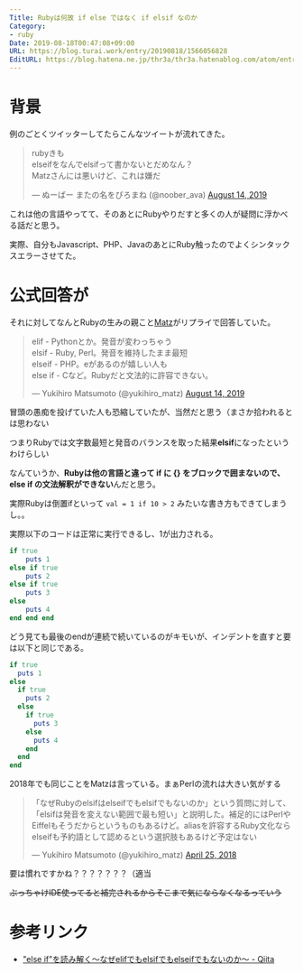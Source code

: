 ```yaml
---
Title: Rubyは何故 if else ではなく if elsif なのか
Category:
- ruby
Date: 2019-08-18T00:47:08+09:00
URL: https://blog.turai.work/entry/20190818/1566056828
EditURL: https://blog.hatena.ne.jp/thr3a/thr3a.hatenablog.com/atom/entry/26006613398473668
---
```


# 背景

例のごとくツイッターしてたらこんなツイートが流れてきた。

<blockquote class="twitter-tweet"><p lang="ja" dir="ltr">rubyきも<br>elseifをなんでelsifって書かないとだめなん？<br>Matzさんには悪いけど、これは嫌だ</p>&mdash; ぬーばー またの名をぴろまね (@noober_ava) <a href="https://twitter.com/noober_ava/status/1161535785906126848?ref_src=twsrc%5Etfw">August 14, 2019</a></blockquote> <script async src="https://platform.twitter.com/widgets.js" charset="utf-8"></script>

これは他の言語やってて、そのあとにRubyやりだすと多くの人が疑問に浮かべる話だと思う。

実際、自分もJavascript、PHP、JavaのあとにRuby触ったのでよくシンタックスエラーさせてた。

# 公式回答が

それに対してなんとRubyの生みの親こと[Matz](https://twitter.com/yukihiro_matz)がリプライで回答していた。

<blockquote class="twitter-tweet"><p lang="ja" dir="ltr">elif - Pythonとか。発音が変わっちゃう<br>elsif - Ruby, Perl。発音を維持したまま最短<br>elseif - PHP。eがあるのが嬉しい人も<br>else if - Cなど。Rubyだと文法的に許容できない。</p>&mdash; Yukihiro Matsumoto (@yukihiro_matz) <a href="https://twitter.com/yukihiro_matz/status/1161556434728808448?ref_src=twsrc%5Etfw">August 14, 2019</a></blockquote> <script async src="https://platform.twitter.com/widgets.js" charset="utf-8"></script>

冒頭の愚痴を投げていた人も恐縮していたが、当然だと思う（まさか拾われるとは思わない

つまりRubyでは文字数最短と発音のバランスを取った結果**elsif**になったというわけらしい

なんていうか、**Rubyは他の言語と違って if に {} をブロックで囲まないので、else if の文法解釈ができない**んだと思う。

実際Rubyは倒置ifといって `val = 1 if 10 > 2` みたいな書き方もできてしまうし。。

実際以下のコードは正常に実行できるし、1が出力される。

```ruby
if true
    puts 1
else if true
    puts 2
else if true
    puts 3
else
    puts 4
end end end
```

どう見ても最後のendが連続で続いているのがキモいが、インデントを直すと要は以下と同じである。

```ruby
if true
  puts 1
else
  if true
    puts 2
  else
    if true
      puts 3
    else
      puts 4
    end
  end
end
```

2018年でも同じことをMatzは言っている。まぁPerlの流れは大きい気がする

<blockquote class="twitter-tweet"><p lang="ja" dir="ltr">「なぜRubyのelsifはelseifでもelsifでもないのか」という質問に対して、「elsifは発音を変えない範囲で最も短い」と説明した。補足的にはPerlやEiffelもそうだからというものもあるけど。aliasを許容するRuby文化ならelseifも予約語として認めるという選択肢もあるけど予定はない</p>&mdash; Yukihiro Matsumoto (@yukihiro_matz) <a href="https://twitter.com/yukihiro_matz/status/989061019287900162?ref_src=twsrc%5Etfw">April 25, 2018</a></blockquote> <script async src="https://platform.twitter.com/widgets.js" charset="utf-8"></script>

要は慣れですかね？？？？？？？（適当


~~ぶっちゃけIDE使ってると補完されるからそこまで気にならなくなるっていう~~

# 参考リンク

- ["else if"を読み解く～なぜelifでもelsifでもelseifでもないのか～ - Qiita](https://qiita.com/progre/items/867e9c9346747b87cd13)
